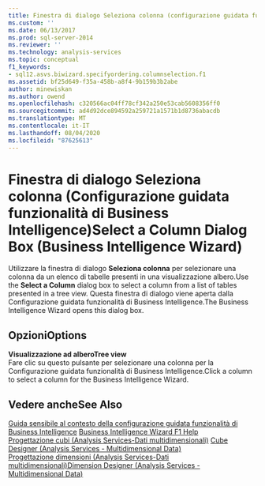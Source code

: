 ```yaml
---
title: Finestra di dialogo Seleziona colonna (configurazione guidata funzionalità di Business Intelligence) | Microsoft Docs
ms.custom: ''
ms.date: 06/13/2017
ms.prod: sql-server-2014
ms.reviewer: ''
ms.technology: analysis-services
ms.topic: conceptual
f1_keywords:
- sql12.asvs.biwizard.specifyordering.columnselection.f1
ms.assetid: bf25d649-f35a-458b-a8f4-9b159b3b2abe
author: minewiskan
ms.author: owend
ms.openlocfilehash: c320566ac04ff78cf342a250e53cab5608356ff0
ms.sourcegitcommit: ad4d92dce894592a259721a1571b1d8736abacdb
ms.translationtype: MT
ms.contentlocale: it-IT
ms.lasthandoff: 08/04/2020
ms.locfileid: "87625613"
---
```

# <a name="select-a-column-dialog-box-business-intelligence-wizard"></a><span data-ttu-id="d398b-102">Finestra di dialogo Seleziona colonna (Configurazione guidata funzionalità di Business Intelligence)</span><span class="sxs-lookup"><span data-stu-id="d398b-102">Select a Column Dialog Box (Business Intelligence Wizard)</span></span>
  <span data-ttu-id="d398b-103">Utilizzare la finestra di dialogo **Seleziona colonna** per selezionare una colonna da un elenco di tabelle presenti in una visualizzazione albero.</span><span class="sxs-lookup"><span data-stu-id="d398b-103">Use the **Select a Column** dialog box to select a column from a list of tables presented in a tree view.</span></span> <span data-ttu-id="d398b-104">Questa finestra di dialogo viene aperta dalla Configurazione guidata funzionalità di Business Intelligence.</span><span class="sxs-lookup"><span data-stu-id="d398b-104">The Business Intelligence Wizard opens this dialog box.</span></span>  
  
## <a name="options"></a><span data-ttu-id="d398b-105">Opzioni</span><span class="sxs-lookup"><span data-stu-id="d398b-105">Options</span></span>  
 <span data-ttu-id="d398b-106">**Visualizzazione ad albero**</span><span class="sxs-lookup"><span data-stu-id="d398b-106">**Tree view**</span></span>  
 <span data-ttu-id="d398b-107">Fare clic su questo pulsante per selezionare una colonna per la Configurazione guidata funzionalità di Business Intelligence.</span><span class="sxs-lookup"><span data-stu-id="d398b-107">Click a column to select a column for the Business Intelligence Wizard.</span></span>  
  
## <a name="see-also"></a><span data-ttu-id="d398b-108">Vedere anche</span><span class="sxs-lookup"><span data-stu-id="d398b-108">See Also</span></span>  
 <span data-ttu-id="d398b-109">[Guida sensibile al contesto della configurazione guidata funzionalità di Business Intelligence](business-intelligence-wizard-f1-help.md) </span><span class="sxs-lookup"><span data-stu-id="d398b-109">[Business Intelligence Wizard F1 Help](business-intelligence-wizard-f1-help.md) </span></span>  
 <span data-ttu-id="d398b-110">[Progettazione cubi &#40;Analysis Services-Dati multidimensionali&#41;](cube-designer-analysis-services-multidimensional-data.md) </span><span class="sxs-lookup"><span data-stu-id="d398b-110">[Cube Designer &#40;Analysis Services - Multidimensional Data&#41;](cube-designer-analysis-services-multidimensional-data.md) </span></span>  
 [<span data-ttu-id="d398b-111">Progettazione dimensioni &#40;Analysis Services-Dati multidimensionali&#41;</span><span class="sxs-lookup"><span data-stu-id="d398b-111">Dimension Designer &#40;Analysis Services - Multidimensional Data&#41;</span></span>](dimension-designer-analysis-services-multidimensional-data.md)  
  
  

